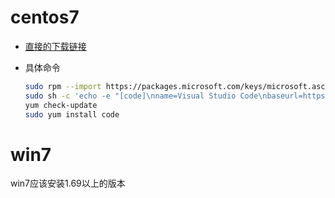 # centos7

- [直接的下载链接](https://packages.microsoft.com/yumrepos/vscode/code-1.69.1-1657615803.el7.x86_64.rpm)

- 具体命令

  ```bash
  sudo rpm --import https://packages.microsoft.com/keys/microsoft.asc
  sudo sh -c 'echo -e "[code]\nname=Visual Studio Code\nbaseurl=https://packages.microsoft.com/yumrepos/vscode\nenabled=1\ngpgcheck=1\ngpgkey=https://packages.microsoft.com/keys/microsoft.asc" > /etc/yum.repos.d/vscode.repo'
  yum check-update
  sudo yum install code
  ```

  

# win7

win7应该安装1.69以上的版本

